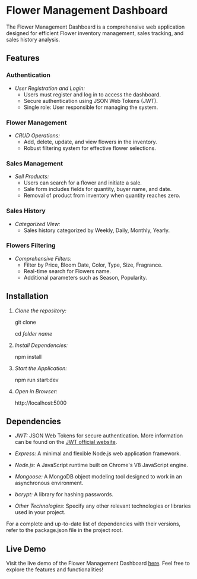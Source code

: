 # Flower Management Dashboard

The Flower Management Dashboard is a comprehensive web application designed for efficient Flower inventory management, sales tracking, and sales history analysis.

## Features

### Authentication

- _User Registration and Login:_
  - Users must register and log in to access the dashboard.
  - Secure authentication using JSON Web Tokens (JWT).
  - Single role: User responsible for managing the system.

### Flower Management

- _CRUD Operations:_
  - Add, delete, update, and view flowers in the inventory.
  - Robust filtering system for effective flower selections.

### Sales Management

- _Sell Products:_
  - Users can search for a flower and initiate a sale.
  - Sale form includes fields for quantity, buyer name, and date.
  - Removal of product from inventory when quantity reaches zero.

### Sales History

- _Categorized View:_
  - Sales history categorized by Weekly, Daily, Monthly, Yearly.

### Flowers Filtering

- _Comprehensive Filters:_
  - Filter by Price, Bloom Date, Color, Type, Size, Fragrance.
  - Real-time search for Flowers name.
  - Additional parameters such as Season, Popularity.

## Installation

1. _Clone the repository:_

   git clone 

   cd _folder name_

2. _Install Dependencies:_

   npm install

3. _Start the Application:_

   npm run start:dev

4. _Open in Browser:_

   http://localhost:5000

## Dependencies

- _JWT:_ JSON Web Tokens for secure authentication. More information can be found on the [JWT official website](https://jwt.io/).

- _Express:_ A minimal and flexible Node.js web application framework.

- _Node.js:_ A JavaScript runtime built on Chrome's V8 JavaScript engine.

- _Mongoose:_ A MongoDB object modeling tool designed to work in an asynchronous environment.

- _bcrypt:_ A library for hashing passwords.

- _Other Technologies:_ Specify any other relevant technologies or libraries used in your project.

For a complete and up-to-date list of dependencies with their versions, refer to the package.json file in the project root.

## Live Demo

Visit the live demo of the Flower Management Dashboard [here](). Feel free to explore the features and functionalities!
